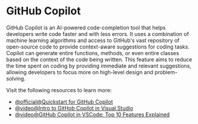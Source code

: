 # GitHub Copilot

GitHub Copilot is an AI-powered code-completion tool that helps developers write code faster and with less errors. It uses a combination of machine learning algorithms and access to GitHub's vast repository of open-source code to provide context-aware suggestions for coding tasks. Copilot can generate entire functions, methods, or even entire classes based on the context of the code being written. This feature aims to reduce the time spent on coding by providing immediate and relevant suggestions, allowing developers to focus more on high-level design and problem-solving.

Visit the following resources to learn more:

- [@official@Quickstart for GitHub Copilot](https://docs.github.com/en/copilot/quickstart)
- [@video@Intro to GitHob Copilot in Visual Studio](https://www.youtube.com/watch?v=z1ycDvspv8U)
- [@video@GitHub Copilot in VSCode: Top 10 Features Explained](https://www.youtube.com/watch?v=2nPoiUJpDaU)